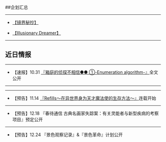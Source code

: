 ##企划汇总

---

- [【镜界秘抄】](https://luciasnote.space/_posts/2020-12-24-%E9%95%9C%E5%AF%86/)

- [【Illusionary Dreamer】](https://luciasnote.space/_posts/2021-01-21-Illusionary-Dreamer/)


---


## 近日情报


---

- 【速报】10.31 [『箱庭的侦探不相信●● ①-Enumeration algorithm-』](https://luciasnote.space/_posts/2020-10-31-%E7%AE%B1%E4%BE%A61%E7%9B%AE%E5%BD%95/)全文公开

---
---

- 【预告】11.14 [『Refills～在异世界身为天才魔法使的生存方法～』](https://luciasnote.space/_posts/2020-11-14-Refills%E6%B1%87%E6%80%BB%E9%A1%B5/)连载开始

---

- 【预告】12.18 『春待通信 古典名画家失踪案：有关灵能者与新型疾病的考察项目』预定公开

---

- 【预告】12.24 『景色观察记录』&『景色革命』计划公开
